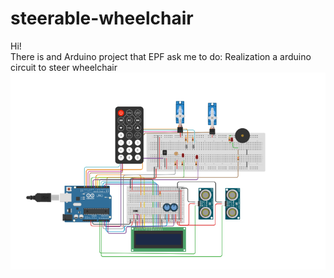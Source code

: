 # steerable-wheelchair

Hi!  
There is and Arduino project that EPF ask me to do:
Realization a arduino circuit to steer wheelchair
![alt txt](t725.png)
